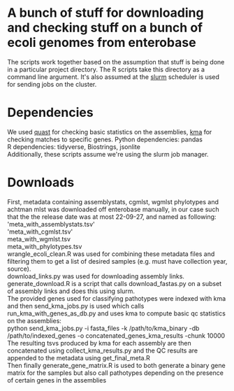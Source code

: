 # A bunch of stuff for downloading and checking stuff on a bunch of ecoli genomes from enterobase
The scripts work together based on the assumption that stuff is being done in a particular project directory. The R scripts take this directory as a command line argument. It's also assumed at the [slurm](https://slurm.schedmd.com) scheduler is used for sending jobs on the cluster.
# Dependencies
We used [quast](http://bioinf.spbau.ru/quast) for checking basic statistics on the assemblies, [kma](https://bitbucket.org/genomicepidemiology/kma/src/master/) for checking matches to specific genes.
Python dependencies: pandas  
R dependencies: tidyverse, Biostrings, jsonlite  
Additionally, these scripts assume we're using the slurm job manager.  
# Downloads
First, metadata containing assemblystats, cgmlst, wgmlst phylotypes and achtman mlst was downloaded off enterobase manually, in our case such that the the release date was at most 22-09-27, and named as following:  
'meta_with_assemblystats.tsv'  
'meta_with_cgmlst.tsv'  
meta_with_wgmlst.tsv  
meta_with_phylotypes.tsv  
wrangle_ecoli_clean.R was used for combining these metadata files and filtering them to get a list of desired samples (e.g. must have collection year, source).  
download_links.py was used for downloading assembly links.  
generate_download.R is a script that calls download_fastas.py on a subset of assembly links and does this using slurm.  
The provided genes used for classifying pathotypes were indexed with kma and then send_kma_jobs.py is used which calls run_kma_with_genes_as_db.py and uses kma to compute basic qc statistics on the assemblies:  
python send_kma_jobs.py -i fasta_files -k /path/to/kma_binary -db /path/to/indexed_genes -o concatenated_genes_kma_results -chunk 10000  
The resulting tsvs produced by kma for each assembly are then concatenated using collect_kma_results.py and the QC results are appended to the metadata using get_final_meta.R  
Then finally generate_gene_matrix.R is used to both generate a binary gene matrix for the samples but also call pathotypes depending on the presence of certain genes in the assemblies